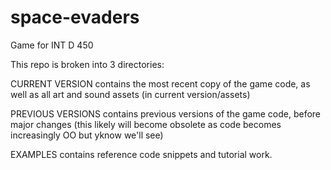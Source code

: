 # space-evaders
Game for INT D 450

This repo is broken into 3 directories:

CURRENT VERSION contains the most recent copy of the game code, as well as all art and sound assets (in current version/assets)

PREVIOUS VERSIONS contains previous versions of the game code, before major changes (this likely will become obsolete as code becomes increasingly OO but yknow we'll see)

EXAMPLES contains reference code snippets and tutorial work.
